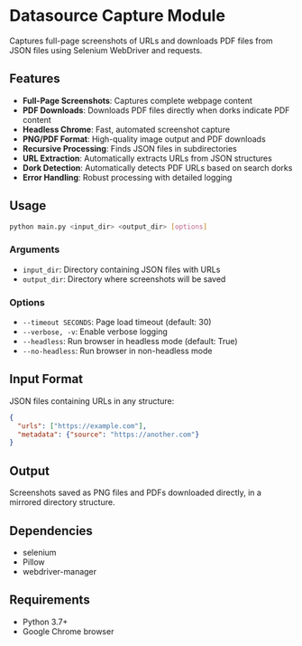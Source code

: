 # Datasource Capture Module

Captures full-page screenshots of URLs and downloads PDF files from JSON files using Selenium WebDriver and requests.

## Features

- **Full-Page Screenshots**: Captures complete webpage content
- **PDF Downloads**: Downloads PDF files directly when dorks indicate PDF content
- **Headless Chrome**: Fast, automated screenshot capture
- **PNG/PDF Format**: High-quality image output and PDF downloads
- **Recursive Processing**: Finds JSON files in subdirectories
- **URL Extraction**: Automatically extracts URLs from JSON structures
- **Dork Detection**: Automatically detects PDF URLs based on search dorks
- **Error Handling**: Robust processing with detailed logging

## Usage

```bash
python main.py <input_dir> <output_dir> [options]
```

### Arguments

- `input_dir`: Directory containing JSON files with URLs
- `output_dir`: Directory where screenshots will be saved

### Options

- `--timeout SECONDS`: Page load timeout (default: 30)
- `--verbose, -v`: Enable verbose logging
- `--headless`: Run browser in headless mode (default: True)
- `--no-headless`: Run browser in non-headless mode

## Input Format

JSON files containing URLs in any structure:

```json
{
  "urls": ["https://example.com"],
  "metadata": {"source": "https://another.com"}
}
```

## Output

Screenshots saved as PNG files and PDFs downloaded directly, in a mirrored directory structure.

## Dependencies

- selenium
- Pillow
- webdriver-manager

## Requirements

- Python 3.7+
- Google Chrome browser